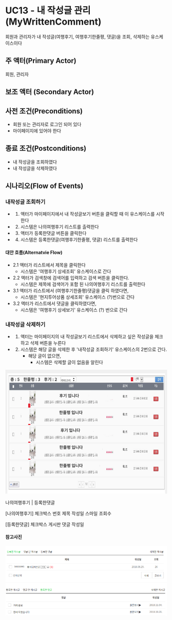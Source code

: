 # UC13 - 내 작성글 관리(MyWrittenComment)
회원과 관리자가 내 작성글(여행후기, 여행후기한줄평, 댓글)을 조회, 삭제하는 유스케이스이다

## 주 액터(Primary Actor)
회원, 관리자

## 보조 액터 (Secondary Actor)


## 사전 조건(Preconditions)
- 회원 또는 관리자로 로그인 되어 있다
- 마이페이지에 있어야 한다

## 종료 조건(Postconditions)
- 내 작성글을 조회하였다
- 내 작성글을 삭제하였다

## 시나리오(Flow of Events)

### 내작성글 조회하기
- 1. 액터가 마이페이지에서 내 작성글보기 버튼을 클릭할 때 이 유스케이스를 시작한다
- 2. 시스템은 나의여행후기 리스트를 출력한다
- 3. 액터가 등록한댓글 버튼을 클릭한다
- 4. 시스템은 등록한댓글(여행후기한줄평, 댓글) 리스트를 출력한다

#### 대안 흐름(Alternatvie Flow)
- 2.1  액터가 리스트에서 제목을 클릭한다
    - 시스템은 '여행후기 상세조회' 유스케이스로 간다
- 2.2 액터가 검색창에 검색어를 입력하고 검색 버튼을 클릭한다.
    - 시스템은 제목에 검색어가 포함 된 나의여행후기 리스트를 출력한다
- 3.1 액터가 리스트에서 (여행후기한줄평)댓글을 클릭 하였다면,  
    - 시스템은 '현지투어상품 상세조회' 유스케이스 (?)번으로 간다
- 3.2 액터가 리스트에서 댓글을 클릭하였다면,  
    - 시스템은 '여행후기 상세보기' 유스케이스 (?) 번으로 간다

### 내작성글 삭제하기
- 1. 액터는 마이페이지의 내 작성글보기 리스트에서 삭제하고 싶은 작성글을 체크하고 삭제 버튼을 누른다
- 2. 시스템은 해당 글을 삭제한 후 '내작성글 조회하기' 유스케이스의 2번으로 간다.
      - 해당 글이 없으면,  
          - 시스템은 삭제할 글이 없음을 알린다

![내작성글목록](./images/내작성글목록.png)



나의여행후기 | 등록한댓글

[나의여행후기] 체크박스 번호 제목 작성일 스마일 조회수

[등록한댓글]   체크박스 게시판 댓글 작성일

#### 참고사진
![참고양식1](./images/ref1.png)
![참고양식2](./images/ref2.png)